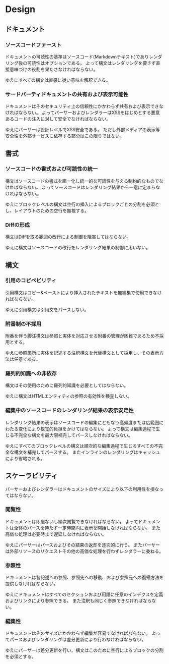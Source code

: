 # Design

## ドキュメント

### ソースコードファースト

ドキュメントの可読性の基準はソースコード(Markdownテキスト)でありレンダリング後の可読性はオプションである。
よって構文はレンダリングを要さず直接意味づけの役割を果たさなければならない。

ゆえにすべての構文は直感に従い意味を解釈できる。

### サードパーティドキュメントの共有および表示可能性

ドキュメントはそのセキュリティ上の信頼性にかかわらず共有および表示できなければならない。
よってパーサーおよびレンダラーはXSSをはじめとする悪意あるコードの注入に対して安全でなければならない。

ゆえにパーサーは設計レベルでXSS安全である。
ただし外部メディアの表示等安全性を外部サービスに依存する部分はこの限りではない。

## 書式

### ソースコードの書式および可読性の統一

構文はソースコードの書式を画一化し統一的な可読性を与える制約的なものでなければならない。
よってソースコードはレンダリング結果から一意に定まらなければならない。

ゆえにブロックレベルの構文は空行の挿入によるブロックごとの分割を必須とし、レイアウトのための空行を無視する。

### Diffの形成

構文はDiffを取る範囲の改行による制御を阻害してはならない。

ゆえに構文はソースコードの改行をレンダリング結果の制御に用いない。

## 構文

### 引用のコピペビリティ

引用構文はコピー&ペーストにより挿入されたテキストを無編集で使用できなければならない。

ゆえに引用構文は引用文をパースしない。

### 附番制の不採用

附番を伴う脚注構文は参照と実体を対応させる附番の管理が困難であるため不採用とする。

ゆえに参照箇所に実体を記述する注釈構文を代替構文として採用し、その表示方法は任意である。

### 羅列的知識への非依存

構文はその使用のために羅列的知識を必要としてはならない。

ゆえに構文はHTMLエンティティの参照の有効性を検査しない。

### 編集中のソースコードのレンダリング結果の表示安定性

レンダリング結果の表示はソースコードの編集にともなう高頻度または広範囲にわたる変化により視覚的負担をかけてはならない。
よって構文は編集過程で生じる不完全な構文を最大限補完してパースしなければならない。

ゆえにすべてのブロックレベルの構文は順次的な編集過程で生じるすべての不完全な構文を補完してパースする。
またインラインのレンダリングはキャッシュにより省略される。

## スケーラビリティ

パーサーおよびレンダラーはドキュメントのサイズにより以下の利用性を損なってはならない。

### 閲覧性

ドキュメントは即座ないし順次閲覧できなければならない。
よってドキュメントは全体のパースを待たず一定時間内に表示を開始しなければならない。
また高価な処理は必要時まで遅延しなければならない。

ゆえにパーサーはパースおよびその結果の返却を逐次的に行う。
またパーサーは外部リソースのリクエストその他の高価な処理を行わずレンダラーに委ねる。

### 参照性

ドキュメントは各記述への参照、参照先への移動、および参照元への復帰方法を提供しなければならない。

ゆえにドキュメントはすべてのセクションおよび用語に任意のインデクスを定義およびリンクにより参照できる。
また注釈も同じく参照できなければならない。

### 編集性

ドキュメントはそのサイズにかかわらず編集が容易でなければならない。
よってパースおよびレンダリングは差分更新により行わなければならない。

ゆえにパーサーは差分更新を行い、構文はこのために空行によるブロックの分割を必須とする。
